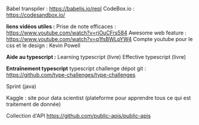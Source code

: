 
Babel transpiler : https://babeljs.io/repl
CodeBox.io : https://codesandbox.io/

**liens vidéos utiles :** 
Prise de note efficaces : https://www.youtube.com/watch?v=rjOuCFrs584 
Awesome web feature : https://www.youtube.com/watch?v=q1fsBWLpYW4
Compte youtube pour le css et le design : Kevin Powell 

**Aide au typescript :** 
Learning typescript (livre)
Effective typescript (livre) 

**Entraînement typescript**
typescript challenge dépot git : https://github.com/type-challenges/type-challenges

Sprint (java)

Kaggle : site pour data scientist (plateforme pour apprendre tous ce qui est traitement de donnée)

Collection d'API  https://github.com/public-apis/public-apis